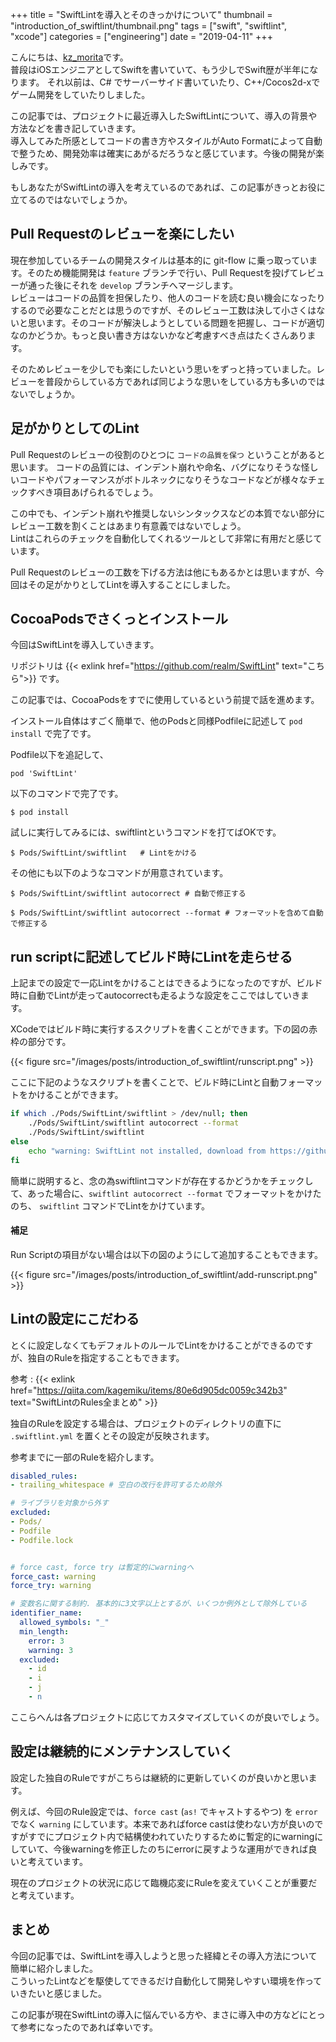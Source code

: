 +++
title = "SwiftLintを導入とそのきっかけについて"
thumbnail = "introduction_of_swiftlint/thumbnail.png"
tags = ["swift", "swiftlint", "xcode"]
categories = ["engineering"]
date = "2019-04-11"
+++


こんにちは、[kz\_morita](https://twitter.com/kz_morita)です。\
普段はiOSエンジニアとしてSwiftを書いていて、もう少しでSwift歴が半年になります。
それ以前は、C# でサーバーサイド書いていたり、C++/Cocos2d-xでゲーム開発をしていたりしました。

この記事では、プロジェクトに最近導入したSwiftLintについて、導入の背景や方法などを書き記していきます。\
導入してみた所感としてコードの書き方やスタイルがAuto Formatによって自動で整うため、開発効率は確実にあがるだろうなと感じています。今後の開発が楽しみです。

もしあなたがSwiftLintの導入を考えているのであれば、この記事がきっとお役に立てるのではないでしょうか。

## Pull Requestのレビューを楽にしたい

現在参加しているチームの開発スタイルは基本的に git-flow に乗っ取っています。そのため機能開発は `feature` ブランチで行い、Pull Requestを投げてレビューが通った後にそれを `develop` ブランチへマージします。\
レビューはコードの品質を担保したり、他人のコードを読む良い機会になったりするので必要なことだとは思うのですが、そのレビュー工数は決して小さくはないと思います。そのコードが解決しようとしている問題を把握し、コードが適切なのかどうか。もっと良い書き方はないかなど考慮すべき点はたくさんあります。

そのためレビューを少しでも楽にしたいという思いをずっと持っていました。レビューを普段からしている方であれば同じような思いをしている方も多いのではないでしょうか。

## 足がかりとしてのLint

Pull Requestのレビューの役割のひとつに `コードの品質を保つ` ということがあると思います。
コードの品質には、インデント崩れや命名、バグになりそうな怪しいコードやパフォーマンスがボトルネックになりそうなコードなどが様々なチェックすべき項目あげられるでしょう。

この中でも、インデント崩れや推奨しないシンタックスなどの本質でない部分にレビュー工数を割くことはあまり有意義ではないでしょう。\
Lintはこれらのチェックを自動化してくれるツールとして非常に有用だと感じています。

Pull Requestのレビューの工数を下げる方法は他にもあるかとは思いますが、今回はその足がかりとしてLintを導入することにしました。

## CocoaPodsでさくっとインストール

今回はSwiftLintを導入していきます。

リポジトリは {{< exlink href="https://github.com/realm/SwiftLint" text="こちら">}} です。

この記事では、CocoaPodsをすでに使用しているという前提で話を進めます。

インストール自体はすごく簡単で、他のPodsと同様Podfileに記述して `pod install` で完了です。

Podfile以下を追記して、

```
pod 'SwiftLint'
```

以下のコマンドで完了です。

```
$ pod install
```

試しに実行してみるには、swiftlintというコマンドを打てばOKです。

```
$ Pods/SwiftLint/swiftlint   # Lintをかける
```

その他にも以下のようなコマンドが用意されています。

```
$ Pods/SwiftLint/swiftlint autocorrect # 自動で修正する

$ Pods/SwiftLint/swiftlint autocorrect --format # フォーマットを含めて自動で修正する
```

## run scriptに記述してビルド時にLintを走らせる

上記までの設定で一応Lintをかけることはできるようになったのですが、ビルド時に自動でLintが走ってautocorrectも走るような設定をここではしていきます。

XCodeではビルド時に実行するスクリプトを書くことができます。下の図の赤枠の部分です。


{{< figure src="/images/posts/introduction_of_swiftlint/runscript.png" >}}

ここに下記のようなスクリプトを書くことで、ビルド時にLintと自動フォーマットをかけることができます。

```bash
if which ./Pods/SwiftLint/swiftlint > /dev/null; then
    ./Pods/SwiftLint/swiftlint autocorrect --format
    ./Pods/SwiftLint/swiftlint
else
    echo "warning: SwiftLint not installed, download from https://github.com/realm/SwiftLint"
fi
```

簡単に説明すると、念の為swiftlintコマンドが存在するかどうかをチェックして、あった場合に、`swiftlint autocorrect --format` でフォーマットをかけたのち、 `swiftlint` コマンドでLintをかけています。

#### 補足

Run Scriptの項目がない場合は以下の図のようにして追加することもできます。

{{< figure src="/images/posts/introduction_of_swiftlint/add-runscript.png" >}}


## Lintの設定にこだわる

とくに設定しなくてもデフォルトのルールでLintをかけることができるのですが、独自のRuleを指定することもできます。

参考
: {{< exlink href="https://qiita.com/kagemiku/items/80e6d905dc0059c342b3" text="SwiftLintのRules全まとめ" >}}

独自のRuleを設定する場合は、プロジェクトのディレクトリの直下に `.swiftlint.yml` を置くとその設定が反映されます。

参考までに一部のRuleを紹介します。

```yaml
disabled_rules:
- trailing_whitespace # 空白の改行を許可するため除外

# ライブラリを対象から外す
excluded:
- Pods/
- Podfile
- Podfile.lock


# force cast, force try は暫定的にwarningへ
force_cast: warning
force_try: warning

# 変数名に関する制約. 基本的に3文字以上とするが、いくつか例外として除外している
identifier_name:
  allowed_symbols: "_"
  min_length:
    error: 3
    warning: 3
  excluded:
    - id
    - i
    - j
    - n
```

ここらへんは各プロジェクトに応じてカスタマイズしていくのが良いでしょう。


## 設定は継続的にメンテナンスしていく

設定した独自のRuleですがこちらは継続的に更新していくのが良いかと思います。

例えば、今回のRule設定では、`force cast` (`as!` でキャストするやつ) を `error` でなく `warning` にしています。本来であればforce castは使わない方が良いのですがすでにプロジェクト内で結構使われていたりするために暫定的にwarningにしていて、今後warningを修正したのちにerrorに戻すような運用ができれば良いと考えています。


現在のプロジェクトの状況に応じて臨機応変にRuleを変えていくことが重要だと考えています。


## まとめ

今回の記事では、SwiftLintを導入しようと思った経緯とその導入方法について簡単に紹介しました。\
こういったLintなどを駆使してできるだけ自動化して開発しやすい環境を作っていきたいと感じました。

この記事が現在SwiftLintの導入に悩んでいる方や、まさに導入中の方などにとって参考になったのであれば幸いです。



